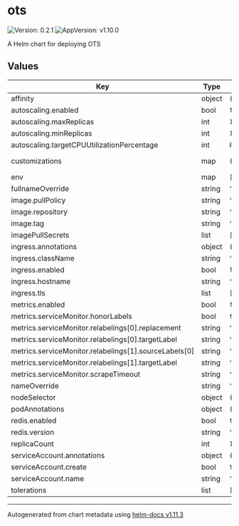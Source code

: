 # ots

![Version: 0.2.1](https://img.shields.io/badge/Version-0.2.1-informational?style=flat-square) ![AppVersion: v1.10.0](https://img.shields.io/badge/AppVersion-v1.10.0-informational?style=flat-square)

A Helm chart for deploying OTS

## Values

| Key | Type | Default | Description |
|-----|------|---------|-------------|
| affinity | object | `{}` |  |
| autoscaling.enabled | bool | `false` |  |
| autoscaling.maxReplicas | int | `100` |  |
| autoscaling.minReplicas | int | `1` |  |
| autoscaling.targetCPUUtilizationPercentage | int | `80` |  |
| customizations | map | `{"metricsAllowedSubnets":["10.0.0.0/8"]}` | customization options, see https://github.com/Luzifer/ots/wiki/Customization |
| env | map | `[{"name":"SECRET_EXPIRY","value":"172800"}]` | environment variables for app config |
| fullnameOverride | string | `""` |  |
| image.pullPolicy | string | `"IfNotPresent"` |  |
| image.repository | string | `"luzifer/ots"` |  |
| image.tag | string | `"v1.10.0"` |  |
| imagePullSecrets | list | `[]` |  |
| ingress.annotations | object | `{}` |  |
| ingress.className | string | `""` |  |
| ingress.enabled | bool | `false` |  |
| ingress.hostname | string | `""` |  |
| ingress.tls | list | `[]` |  |
| metrics.enabled | bool | `false` |  |
| metrics.serviceMonitor.honorLabels | bool | `true` |  |
| metrics.serviceMonitor.relabelings[0].replacement | string | `"ots"` |  |
| metrics.serviceMonitor.relabelings[0].targetLabel | string | `"application"` |  |
| metrics.serviceMonitor.relabelings[1].sourceLabels[0] | string | `"pod"` |  |
| metrics.serviceMonitor.relabelings[1].targetLabel | string | `"instance"` |  |
| metrics.serviceMonitor.scrapeTimeout | string | `"10s"` |  |
| nameOverride | string | `""` |  |
| nodeSelector | object | `{}` |  |
| podAnnotations | object | `{}` |  |
| redis.enabled | bool | `true` |  |
| redis.version | string | `"7.2.2"` |  |
| replicaCount | int | `1` |  |
| serviceAccount.annotations | object | `{}` |  |
| serviceAccount.create | bool | `true` |  |
| serviceAccount.name | string | `""` |  |
| tolerations | list | `[]` |  |

----------------------------------------------
Autogenerated from chart metadata using [helm-docs v1.11.3](https://github.com/norwoodj/helm-docs/releases/v1.11.3)
